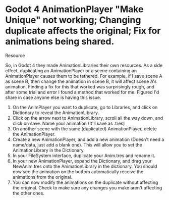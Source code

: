 # Godot 4 AnimationPlayer "Make Unique" not working; Changing duplicate affects the original; Fix for animations being shared.
Resource

So, in Godot 4 they made AnimationLibraries their own resources. As a side effect, duplicating an AnimationPlayer or a scene containing an AnimationPlayer causes them to be tethered. For example, if I save scene A as scene B, then change the animation in scene B, it will affect scene A's animation. Finding a fix for this that worked was surprisingly rough, and after some trial and error I found a method that worked for me. Figured I'd share in case anyone else is having this issue.

1. On the AnimPlayer you want to duplicate, go to Libraries, and click on Dictionary to reveal the AnimationLibrary.
2. Click on the arrow next to AnimationLibrary, scroll all the way down, and click on save. Name your animation (It'll save as .tres)
3. On another scene with the same (duplicated) AnimationPlayer, delete the AnimationPlayer.
4. Create a new AnimationPlayer, and add a new animation (Doesn't need a name/data, just add a blank one). This will allow you to set the AnimationLibrary in the Dictionary.
5. In your FileSystem interface, duplicate your Anim.tres and rename it.
6. In your new AnimationPlayer, expand the Dictionary, and drag your NewAnim.tres onto the AnimationLibrary in the dictionary. You should now see the animation on the bottom automatically receive the animations from the original.
7. You can now modify the animations on the duplicate without affecting the original. Check to make sure any changes you make aren't affecting the other ones.
